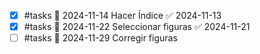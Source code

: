 - [x] #tasks 📅 2024-11-14 Hacer Índice ✅ 2024-11-13
- [x] #tasks 📅 2024-11-22 Seleccionar figuras ✅ 2024-11-21
- [ ] #tasks 📅 2024-11-29 Corregir figuras